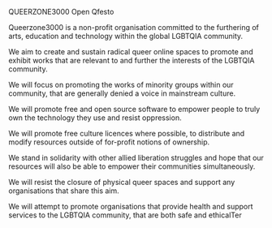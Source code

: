 QUEERZONE3000 Open Qfesto

Queerzone3000 is a non-profit organisation committed to the furthering of arts, education and technology within the global LGBTQIA community.

We aim to create and sustain radical queer online spaces to promote and exhibit works that are relevant to and further the interests of the LGBTQIA community.

We will focus on promoting the works of minority groups within our community, that are generally denied a voice in mainstream culture.

We will promote free and open source software to empower people to truly own the technology they use and resist oppression.

We will promote free culture licences where possible, to distribute and modify resources outside of for-profit notions of ownership.

We stand in solidarity with other allied liberation struggles and hope that our resources will also be able to empower their communities simultaneously.

We will resist the closure of physical queer spaces and support any organisations that share this aim.

We will attempt to promote organisations that provide health and support services to the LGBTQIA community, that are both safe and ethicalTer
